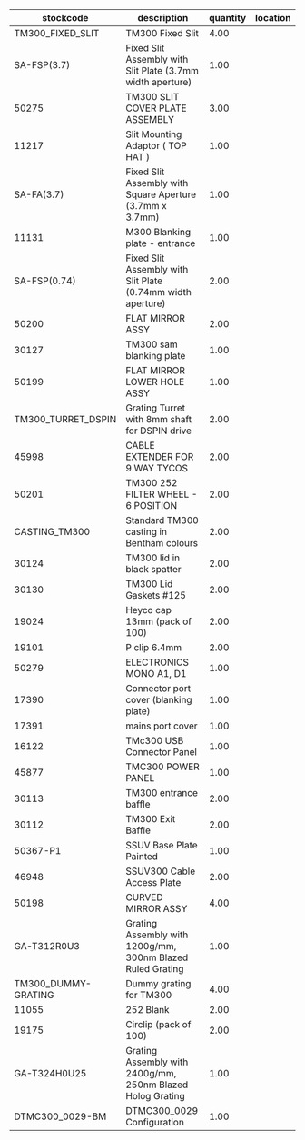 |stockcode|description|quantity|location|
|---------|-----------|--------|--------|
|TM300_FIXED_SLIT|TM300 Fixed Slit|4.00||
|SA-FSP(3.7)|Fixed Slit Assembly with Slit Plate (3.7mm width aperture)|1.00||
|50275|TM300 SLIT COVER PLATE ASSEMBLY|3.00||
|11217|Slit Mounting Adaptor ( TOP HAT )|1.00||
|SA-FA(3.7)|Fixed Slit Assembly with Square Aperture (3.7mm x 3.7mm)|1.00||
|11131|M300 Blanking plate - entrance|1.00||
|SA-FSP(0.74)|Fixed Slit Assembly with Slit Plate (0.74mm width aperture)|2.00||
|50200|FLAT MIRROR ASSY|2.00||
|30127|TM300 sam blanking plate|1.00||
|50199|FLAT MIRROR LOWER HOLE ASSY|1.00||
|TM300_TURRET_DSPIN|Grating Turret with 8mm shaft for DSPIN drive|2.00||
|45998|CABLE EXTENDER FOR 9 WAY TYCOS|2.00||
|50201|TM300 252 FILTER WHEEL - 6 POSITION|2.00||
|CASTING_TM300|Standard TM300 casting in Bentham colours|2.00||
|30124|TM300 lid in black spatter|2.00||
|30130|TM300 Lid Gaskets #125|2.00||
|19024|Heyco cap 13mm (pack of 100)|2.00||
|19101|P clip 6.4mm|2.00||
|50279|ELECTRONICS MONO A1, D1|1.00||
|17390|Connector port cover (blanking plate)|1.00||
|17391|mains port cover|1.00||
|16122|TMc300 USB Connector Panel|1.00||
|45877|TMC300 POWER PANEL|1.00||
|30113|TM300 entrance baffle|2.00||
|30112|TM300 Exit Baffle|2.00||
|50367-P1|SSUV Base Plate Painted|1.00||
|46948|SSUV300 Cable Access Plate|2.00||
|50198|CURVED MIRROR ASSY|4.00||
|GA-T312R0U3|Grating Assembly with 1200g/mm, 300nm Blazed Ruled Grating|1.00||
|TM300_DUMMY-GRATING|Dummy grating for TM300|4.00||
|11055|252 Blank|2.00||
|19175|Circlip (pack of 100)|2.00||
|GA-T324H0U25|Grating Assembly with 2400g/mm, 250nm Blazed Holog Grating|1.00||
|DTMC300_0029-BM|DTMC300_0029 Configuration|1.00||
